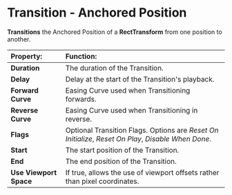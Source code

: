 # Transition - Anchored Position

**Transitions** the Anchored Position of a **RectTransform** from one position to another.

|**Property:** |**Function:** |
|:---|:---|
|**Duration** |The duration of the Transition. |
|**Delay** |Delay at the start of the Transition's playback. |
|**Forward Curve** |Easing Curve used when Transitioning forwards. |
|**Reverse Curve** |Easing Curve used when Transitioning in reverse. |
|**Flags** |Optional Transition Flags. Options are _Reset On Initialize_, _Reset On Play_, _Disable When Done_. |
|**Start** |The start position of the Transition. |
|**End** |The end position of the Transition. |
|**Use Viewport Space** |If true, allows the use of viewport offsets rather than pixel coordinates. |